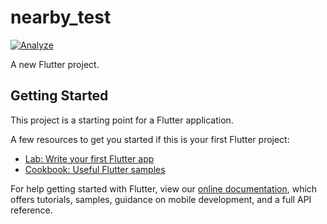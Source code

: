 # nearby_test

[![Analyze](https://github.com/Hgamo/nearby_test/actions/workflows/analyze_workflow.yml/badge.svg)](https://github.com/Hgamo/nearby_test/actions/workflows/analyze_workflow.yml)

A new Flutter project.

## Getting Started

This project is a starting point for a Flutter application.

A few resources to get you started if this is your first Flutter project:

- [Lab: Write your first Flutter app](https://flutter.dev/docs/get-started/codelab)
- [Cookbook: Useful Flutter samples](https://flutter.dev/docs/cookbook)

For help getting started with Flutter, view our
[online documentation](https://flutter.dev/docs), which offers tutorials,
samples, guidance on mobile development, and a full API reference.
